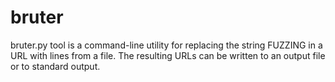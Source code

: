 # bruter
bruter.py tool is a command-line utility for replacing the string FUZZING in a URL with lines from a file. The resulting URLs can be written to an output file or to standard output.
